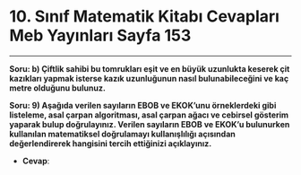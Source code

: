 # 10. Sınıf Matematik Kitabı Cevapları Meb Yayınları Sayfa 153

---

**Soru: b) Çiftlik sahibi bu tomrukları eşit ve en büyük uzunlukta keserek çit kazıkları yapmak isterse kazık uzunluğunun nasıl bulunabileceğini ve kaç metre olduğunu bulunuz.**

**Soru: 9) Aşağıda verilen sayıların EBOB ve EKOK’unu örneklerdeki gibi listeleme, asal çarpan algoritması, asal çarpan ağacı ve cebirsel gösterim yaparak bulup doğrulayınız. Verilen sayıların EBOB ve EKOK’u bulunurken kullanılan matematiksel doğrulamayı kullanışlılığı açısından değerlendirerek hangisini tercih ettiğinizi açıklayınız.**

-   **Cevap**: